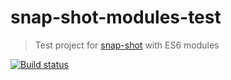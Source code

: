 # snap-shot-modules-test

> Test project for [snap-shot][snap-shot] with ES6 modules

[![Build status][ci-image] ][ci-url]

[snap-shot]: https://github.com/bahmutov/snap-shot
[ci-image]: https://travis-ci.org/bahmutov/snap-shot-modules-test.svg?branch=master
[ci-url]: https://travis-ci.org/bahmutov/snap-shot-modules-test

